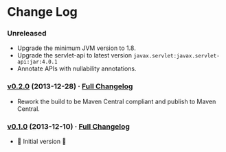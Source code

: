 # Change Log

### Unreleased

* Upgrade the minimum JVM version to 1.8.
* Upgrade the servlet-api to latest version `javax.servlet:javax.servlet-api:jar:4.0.1`
* Annotate APIs with nullability annotations.

### [v0.2.0](https://github.com/realityforge/proxy-servlet/tree/v0.2.0) (2013-12-28) · [Full Changelog](https://github.com/realityforge/proxy-servlet/compare/v0.1.0...v0.2.0)

* Rework the build to be Maven Central compliant and publish to Maven Central.

### [v0.1.0](https://github.com/realityforge/proxy-servlet/tree/v0.1.0) (2013-12-10) · [Full Changelog](https://github.com/realityforge/proxy-servlet/compare/8749958dee0650956c680a018e70ea516fd50fd6...v0.1.0)

* 🎉 Initial version 🎉
